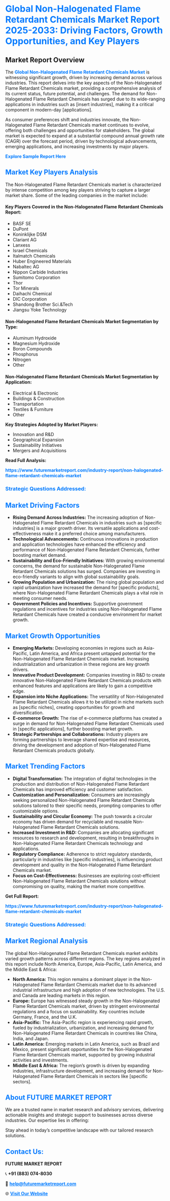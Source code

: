 <h1 style="color: #007BFF;">Global Non-Halogenated Flame Retardant Chemicals Market Report 2025-2033: Driving Factors, Growth Opportunities, and Key Players</h1>

<section id="overview">
<h2>Market Report Overview</h2>
<p>The <a href="https://www.futuremarketreport.com/industry-report/non-halogenated-flame-retardant-chemicals-market" style="color: #007BFF; text-decoration: none;"><strong>Global Non-Halogenated Flame Retardant Chemicals Market</strong></a> is witnessing significant growth, driven by increasing demand across various industries. This report delves into the key aspects of the Non-Halogenated Flame Retardant Chemicals market, providing a comprehensive analysis of its current status, future potential, and challenges. The demand for Non-Halogenated Flame Retardant Chemicals has surged due to its wide-ranging applications in industries such as [insert industries], making it a critical component in modern-day [applications].</p>
<p>As consumer preferences shift and industries innovate, the Non-Halogenated Flame Retardant Chemicals market continues to evolve, offering both challenges and opportunities for stakeholders. The global market is expected to expand at a substantial compound annual growth rate (CAGR) over the forecast period, driven by technological advancements, emerging applications, and increasing investments by major players.</p>
</section>

<section id="overview">
<p><a href="https://www.futuremarketreport.com/request-sample/reportId=102997" style="color: #007BFF; text-decoration: none;"><strong>Explore Sample Report Here</strong></a></p>
</section>

<section id="key-players">
<h2 style="color: #007BFF;">Market Key Players Analysis</h2>
<p>The Non-Halogenated Flame Retardant Chemicals market is characterized by intense competition among key players striving to capture a larger market share. Some of the leading companies in the market include:</p>
<h4>Key Players Covered in the Non-Halogenated Flame Retardant Chemicals Report:</h4>
<ul><li>BASF SE</li><li>DuPont</li><li>Koninklijke DSM</li><li>Clariant AG</li><li>Lanxess</li><li>Israel Chemicals</li><li>Italmatch Chemicals</li><li>Huber Engineered Materials</li><li>Nabaltec AG</li><li>Nippon Carbide Industries</li><li>Sumitomo Corporation</li><li>Thor</li><li>Tor Minerals</li><li>Daihachi Chemical</li><li>DIC Corporation</li><li>Shandong Brother Sci.&amp;Tech</li><li>Jiangsu Yoke Technology</li></ul>
<h4>Non-Halogenated Flame Retardant Chemicals Market Segmentation by Type:</h4>
<ul><li>Aluminum Hydroxide</li><li>Magnesium Hydroxide</li><li>Boron Compounds</li><li>Phosphorus</li><li>Nitrogen</li><li>Other</li></ul>

<h4>Non-Halogenated Flame Retardant Chemicals Market Segmentation by Application:</h4>
<ul><li>Electrical &amp; Electronic</li><li>Buildings &amp; Construction</li><li>Transportation</li><li>Textiles &amp; Furniture</li><li>Other</li></ul>
<p><strong>Key Strategies Adopted by Market Players:</strong></p>
<ul>
<li>Innovation and R&D</li>
<li>Geographical Expansion</li>
<li>Sustainability Initiatives</li>
<li>Mergers and Acquisitions</li>
</ul>
</section>

<section>
<p><strong>Read Full Analysis: </strong></p><a href="https://www.futuremarketreport.com/industry-report/non-halogenated-flame-retardant-chemicals-market" style="color: #007BFF; text-decoration: none;"><strong>https://www.futuremarketreport.com/industry-report/non-halogenated-flame-retardant-chemicals-market</strong></a>
<h3 style="color: #007BFF;">Strategic Questions Addressed:</h3>
</section>

<section id="driving-factors">
<h2 style="color: #007BFF;">Market Driving Factors</h2>
<ul>
<li><strong>Rising Demand Across Industries:</strong> The increasing adoption of Non-Halogenated Flame Retardant Chemicals in industries such as [specific industries] is a major growth driver. Its versatile applications and cost-effectiveness make it a preferred choice among manufacturers.</li>
<li><strong>Technological Advancements:</strong> Continuous innovations in production and application technologies have enhanced the efficiency and performance of Non-Halogenated Flame Retardant Chemicals, further boosting market demand.</li>
<li><strong>Sustainability and Eco-Friendly Initiatives:</strong> With growing environmental concerns, the demand for sustainable Non-Halogenated Flame Retardant Chemicals solutions has surged. Companies are investing in eco-friendly variants to align with global sustainability goals.</li>
<li><strong>Growing Population and Urbanization:</strong> The rising global population and rapid urbanization have increased the demand for [specific products], where Non-Halogenated Flame Retardant Chemicals plays a vital role in meeting consumer needs.</li>
<li><strong>Government Policies and Incentives:</strong> Supportive government regulations and incentives for industries using Non-Halogenated Flame Retardant Chemicals have created a conducive environment for market growth.</li>
</ul>
</section>

<section id="growth-opportunities">
<h2 style="color: #007BFF;">Market Growth Opportunities</h2>
<ul>
<li><strong>Emerging Markets:</strong> Developing economies in regions such as Asia-Pacific, Latin America, and Africa present untapped potential for the Non-Halogenated Flame Retardant Chemicals market. Increasing industrialization and urbanization in these regions are key growth drivers.</li>
<li><strong>Innovative Product Development:</strong> Companies investing in R&D to create innovative Non-Halogenated Flame Retardant Chemicals products with enhanced features and applications are likely to gain a competitive edge.</li>
<li><strong>Expansion into Niche Applications:</strong> The versatility of Non-Halogenated Flame Retardant Chemicals allows it to be utilized in niche markets such as [specific niches], creating opportunities for growth and diversification.</li>
<li><strong>E-commerce Growth:</strong> The rise of e-commerce platforms has created a surge in demand for Non-Halogenated Flame Retardant Chemicals used in [specific applications], further boosting market growth.</li>
<li><strong>Strategic Partnerships and Collaborations:</strong> Industry players are forming partnerships to leverage shared expertise and resources, driving the development and adoption of Non-Halogenated Flame Retardant Chemicals products globally.</li>
</ul>
</section>

<section id="trending-factors">
<h2 style="color: #007BFF;">Market Trending Factors</h2>
<ul>
<li><strong>Digital Transformation:</strong> The integration of digital technologies in the production and distribution of Non-Halogenated Flame Retardant Chemicals has improved efficiency and customer satisfaction.</li>
<li><strong>Customization and Personalization:</strong> Consumers are increasingly seeking personalized Non-Halogenated Flame Retardant Chemicals solutions tailored to their specific needs, prompting companies to offer customizable options.</li>
<li><strong>Sustainability and Circular Economy:</strong> The push towards a circular economy has driven demand for recyclable and reusable Non-Halogenated Flame Retardant Chemicals solutions.</li>
<li><strong>Increased Investment in R&D:</strong> Companies are allocating significant resources to research and development, resulting in breakthroughs in Non-Halogenated Flame Retardant Chemicals technology and applications.</li>
<li><strong>Regulatory Compliance:</strong> Adherence to strict regulatory standards, particularly in industries like [specific industries], is influencing product development and quality in the Non-Halogenated Flame Retardant Chemicals market.</li>
<li><strong>Focus on Cost-Effectiveness:</strong> Businesses are exploring cost-efficient Non-Halogenated Flame Retardant Chemicals solutions without compromising on quality, making the market more competitive.</li>
</ul>
</section>

<section>
<p><strong>Get Full Report: </strong></p><a href="https://www.futuremarketreport.com/industry-report/non-halogenated-flame-retardant-chemicals-market" style="color: #007BFF; text-decoration: none;"><strong>https://www.futuremarketreport.com/industry-report/non-halogenated-flame-retardant-chemicals-market</strong></a>
<h3 style="color: #007BFF;">Strategic Questions Addressed:</h3>
</section>


<section id="regional-analysis">
<h2 style="color: #007BFF;">Market Regional Analysis</h2>
<p>The global Non-Halogenated Flame Retardant Chemicals market exhibits varied growth patterns across different regions. The key regions analyzed in this report include North America, Europe, Asia-Pacific, Latin America, and the Middle East & Africa:</p>
<ul>
<li><strong>North America:</strong> This region remains a dominant player in the Non-Halogenated Flame Retardant Chemicals market due to its advanced industrial infrastructure and high adoption of new technologies. The U.S. and Canada are leading markets in this region.</li>
<li><strong>Europe:</strong> Europe has witnessed steady growth in the Non-Halogenated Flame Retardant Chemicals market, driven by stringent environmental regulations and a focus on sustainability. Key countries include Germany, France, and the U.K.</li>
<li><strong>Asia-Pacific:</strong> The Asia-Pacific region is experiencing rapid growth, fueled by industrialization, urbanization, and increasing demand for Non-Halogenated Flame Retardant Chemicals in countries like China, India, and Japan.</li>
<li><strong>Latin America:</strong> Emerging markets in Latin America, such as Brazil and Mexico, present significant opportunities for the Non-Halogenated Flame Retardant Chemicals market, supported by growing industrial activities and investments.</li>
<li><strong>Middle East & Africa:</strong> The region’s growth is driven by expanding industries, infrastructure development, and increasing demand for Non-Halogenated Flame Retardant Chemicals in sectors like [specific sectors].</li>
</ul>
</section>

<footer>
<h2 style="color: #007BFF;">About FUTURE MARKET REPORT</h2>
<p>We are a trusted name in market research and advisory services, delivering actionable insights and strategic support to businesses across diverse industries. Our expertise lies in offering:</p>

<p>Stay ahead in today’s competitive landscape with our tailored research solutions.</p>

<h2 style="color: #007BFF;">Contact Us:</h2>
<p><strong>FUTURE MARKET REPORT</strong></p>
<p>📞 <strong>+91 (883) 074-8030</strong></p>
<p>📧 <strong><a href="mailto:help@futuremarketreport.com" style="color: #007BFF;">help@futuremarketreport.com</a></strong></p>
<p>🌐 <strong><a href="https://www.futuremarketreport.com/" style="color: #007BFF;">Visit Our Website</a></strong></p>
</footer>